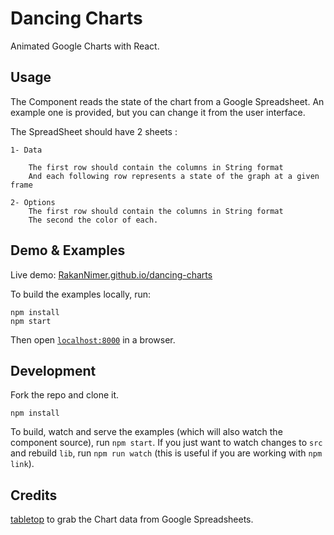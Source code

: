 # Dancing Charts

Animated Google Charts with React.

## Usage

The Component reads the state of the chart from a Google Spreadsheet. An example one is provided, but you can change it from the user interface.

The SpreadSheet should have 2 sheets :

	1- Data

		The first row should contain the columns in String format
		And each following row represents a state of the graph at a given frame

	2- Options
		The first row should contain the columns in String format
		The second the color of each.



## Demo & Examples

Live demo: [RakanNimer.github.io/dancing-charts](http://RakanNimer.github.io/dancing-charts/)

To build the examples locally, run:

```
npm install
npm start
```

Then open [`localhost:8000`](http://localhost:8000) in a browser.


## Development

Fork the repo and clone it.
```
npm install
```
To build, watch and serve the examples (which will also watch the component source), run `npm start`. If you just want to watch changes to `src` and rebuild `lib`, run `npm run watch` (this is useful if you are working with `npm link`).

## Credits

[tabletop](https://github.com/jsoma/tabletop) to grab the Chart data from Google Spreadsheets.


